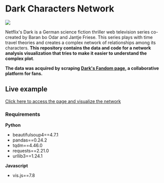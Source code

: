 
# Dark Characters Network

![](https://8flix.com/wp-content/uploads/2019/11/Dark-new-logo-blk.png)

Netflix's Dark is a German science fiction thriller web television series co-created by Baran bo Odar and Jantje Friese. This series plays with time travel theories and creates a complex network of relationships among its characters. **This repository contains the data and code for a network analysis visualization that tries to make it easier to understand the complex plot**.

**The data was acquired by scraping [Dark's Fandom page](https://dark-netflix.fandom.com/), a collaborative platform for fans.**

## Live example
[Click here to access the page and visualize the network](https://paulozip.github.io/dark_characters_network/)

### Requirements
**Python**

* beautifulsoup4==4.7.1
* pandas==0.24.2
* tqdm==4.46.0
* requests==2.21.0
* urllib3==1.24.1

**Javascript**
* vis.js==7.8
